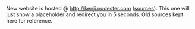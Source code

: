 New website is hosted @ http://kenji.nodester.com ([sources][sources]). This one will just show a placeholder and redirect you in 5 seconds.
Old sources kept here for reference.

[sources]: https://github.com/KenjiTakahashi/blog
